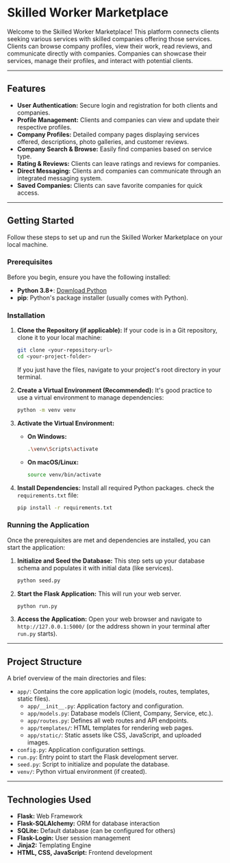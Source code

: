 # Skilled Worker Marketplace

Welcome to the Skilled Worker Marketplace! This platform connects clients seeking various services with skilled companies offering those services. Clients can browse company profiles, view their work, read reviews, and communicate directly with companies. Companies can showcase their services, manage their profiles, and interact with potential clients.

---

## Features

* **User Authentication:** Secure login and registration for both clients and companies.
* **Profile Management:** Clients and companies can view and update their respective profiles.
* **Company Profiles:** Detailed company pages displaying services offered, descriptions, photo galleries, and customer reviews.
* **Company Search & Browse:** Easily find companies based on service type.
* **Rating & Reviews:** Clients can leave ratings and reviews for companies.
* **Direct Messaging:** Clients and companies can communicate through an integrated messaging system.
* **Saved Companies:** Clients can save favorite companies for quick access.

---

## Getting Started

Follow these steps to set up and run the Skilled Worker Marketplace on your local machine.

### Prerequisites

Before you begin, ensure you have the following installed:

* **Python 3.8+**: [Download Python](https://www.python.org/downloads/)
* **pip**: Python's package installer (usually comes with Python).

### Installation

1.  **Clone the Repository (if applicable):**
    If your code is in a Git repository, clone it to your local machine:
    ```bash
    git clone <your-repository-url>
    cd <your-project-folder>
    ```
    If you just have the files, navigate to your project's root directory in your terminal.

2.  **Create a Virtual Environment (Recommended):**
    It's good practice to use a virtual environment to manage dependencies:
    ```bash
    python -m venv venv
    ```

3.  **Activate the Virtual Environment:**
    * **On Windows:**
        ```bash
        .\venv\Scripts\activate
        ```
    * **On macOS/Linux:**
        ```bash
        source venv/bin/activate
        ```

4.  **Install Dependencies:**
    Install all required Python packages. check the  `requirements.txt` file:
    ```bash
    pip install -r requirements.txt
    ```
    

### Running the Application

Once the prerequisites are met and dependencies are installed, you can start the application:

1.  **Initialize and Seed the Database:**
    This step sets up your database schema and populates it with initial data (like services).
    ```bash
    python seed.py
    ```

2.  **Start the Flask Application:**
    This will run your web server.
    ```bash
    python run.py
    ```

3.  **Access the Application:**
    Open your web browser and navigate to `http://127.0.0.1:5000/` (or the address shown in your terminal after `run.py` starts).

---

## Project Structure 

A brief overview of the main directories and files:

* `app/`: Contains the core application logic (models, routes, templates, static files).
    * `app/__init__.py`: Application factory and configuration.
    * `app/models.py`: Database models (Client, Company, Service, etc.).
    * `app/routes.py`: Defines all web routes and API endpoints.
    * `app/templates/`: HTML templates for rendering web pages.
    * `app/static/`: Static assets like CSS, JavaScript, and uploaded images.
* `config.py`: Application configuration settings.
* `run.py`: Entry point to start the Flask development server.
* `seed.py`: Script to initialize and populate the database.
* `venv/`: Python virtual environment (if created).

---

## Technologies Used

* **Flask:** Web Framework
* **Flask-SQLAlchemy:** ORM for database interaction
* **SQLite:** Default database (can be configured for others)
* **Flask-Login:** User session management
* **Jinja2:** Templating Engine
* **HTML, CSS, JavaScript:** Frontend development
